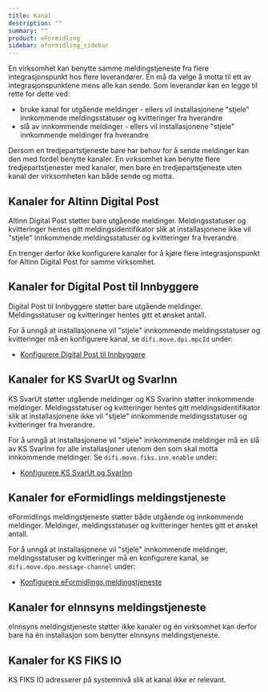 ```yaml
---
title: Kanal
description: ""
summary: ""
product: eFormidling
sidebar: eformidling_sidebar
---
```


En virksomhet kan benytte samme meldingstjeneste fra flere integrasjonspunkt hos flere leverandører. En må da velge å
motta til ett av integrasjonspunktene mens alle kan sende. Som leverandør kan en legge til rette for dette ved:

- bruke kanal for utgående meldinger - ellers vil installasjonene "stjele" innkommende meldingsstatuser og kvitteringer 
  fra hverandre
- slå av innkommende meldinger - ellers vil installasjonene "stjele" innkommende meldinger fra hverandre

Dersom en tredjepartstjeneste bare har behov for å sende meldinger kan den med fordel benytte kanaler. En virksomhet kan
benytte flere tredjepartstjenester med kanaler, men bare en tredjepartstjeneste uten kanal der virksomheten kan både
sende og motta.

## Kanaler for Altinn Digital Post

Altinn Digital Post støtter bare utgående meldinger. Meldingsstatuser og kvitteringer hentes gitt meldingsidentifikator
slik at installasjonene ikke vil "stjele" innkommende meldingsstatuser og kvitteringer fra hverandre.

En trenger derfor ikke konfigurere kanaler for å kjøre flere integrasjonspunkt for  Altinn Digital Post for samme
virksomhet.

## Kanaler for Digital Post til Innbyggere

Digital Post til Innbyggere støtter bare utgående meldinger. Meldingsstatuser og kvitteringer hentes gitt et ønsket
antall.

For å unngå at installasjonene vil "stjele" innkommende meldingsstatuser og kvitteringer må en konfigurere kanal, se
`difi.move.dpi.mpcId` under:

- [Konfigurere Digital Post til Innbyggere](../installasjon/installasjon#konfigurere-digital-post-til-innbyggere-dpi)

## Kanaler for KS SvarUt og SvarInn

KS SvarUt støtter utgående meldinger og KS SvarInn støtter innkommende meldinger. Meldingsstatuser og kvitteringer
hentes gitt meldingsidentifikator slik at installasjonene ikke vil "stjele" innkommende meldingsstatuser og kvitteringer
fra hverandre.

For å unngå at installasjonene vil "stjele" innkommende meldinger må en slå av KS SvarInn for alle installasjoner
utenom den som skal motta innkommende meldinger. Se `difi.move.fiks.inn.enable` under:

- [Konfigurere KS SvarUt og SvarInn](../installasjon/installasjon#konfigurere-ks-svarut-og-svarinn-dpf)

## Kanaler for eFormidlings meldingstjeneste

eFormidlings meldingstjeneste støtter både utgående og innkommende meldinger. Meldinger, meldingsstatuser og
kvitteringer hentes gitt et ønsket antall.

For å unngå at installasjonene vil "stjele" innkommende meldinger, meldingsstatuser og kvitteringer må en konfigurere
kanal, se `difi.move.dpo.message-channel` under:

- [Konfigurere eFormidlings meldingstjeneste](../installasjon/installasjon#konfigurere-eformidlings-meldingstjeneste-dpo)

## Kanaler for eInnsyns meldingstjeneste

eInnsyns meldingstjeneste støtter ikke kanaler og én virksomhet kan derfor bare ha én installasjon som benytter eInnsyns
meldingstjeneste.

## Kanaler for KS FIKS IO

KS FIKS IO adresserer på systemnivå slik at kanal ikke er relevant.
